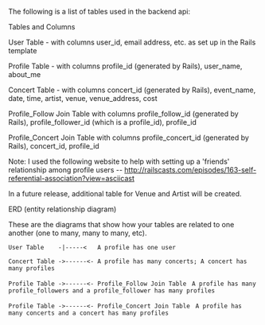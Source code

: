 The following is a list of tables used in the backend api:

Tables and Columns

User Table - with columns user_id, email address, etc. as set up in the Rails template

Profile Table - with columns profile_id (generated by Rails), user_name, about_me

Concert Table - with columns concert_id (generated by Rails), event_name, date, time, artist, venue, venue_address, cost

Profile_Follow Join Table with columns profile_follow_id (generated by Rails), profile_follower_id (which is a profile_id), profile_id

Profile_Concert Join Table with columns profile_concert_id (generated by Rails), concert_id, profile_id

Note: I used the following website to help with setting up a 'friends' relationship among profile users -- http://railscasts.com/episodes/163-self-referential-association?view=asciicast


In a future release, additional table for Venue and Artist will be created.


ERD (entity relationship diagram)

These are the diagrams that show how your tables are related to one another (one to many, many to many, etc).

``` User Table    -|-----<   A profile has one user ```

``` Concert Table ->------<- A profile has many concerts; A concert has many profiles ```

``` Profile Table ->------<- Profile_Follow Join Table ```
``` A profile has many profile_followers and a profile_follower has many profiles```

``` Profile Table ->------<- Profile_Concert Join Table ```
``` A profile has many concerts and a concert has many profiles```
